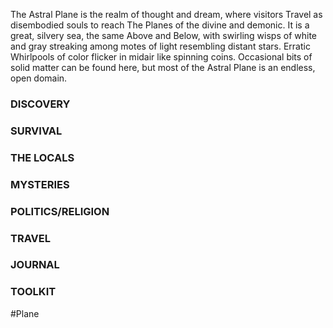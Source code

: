 The Astral Plane is the realm of thought and dream, where visitors Travel as disembodied souls to reach The Planes of the divine and demonic. It is a great, silvery sea, the same Above and Below, with swirling wisps of white and gray streaking among motes of light resembling distant stars. Erratic Whirlpools of color flicker in midair like spinning coins. Occasional bits of solid matter can be found here, but most of the Astral Plane is an endless, open domain.

### DISCOVERY


### SURVIVAL


### THE LOCALS


### MYSTERIES


### POLITICS/RELIGION


### TRAVEL


### JOURNAL


### TOOLKIT



#Plane 